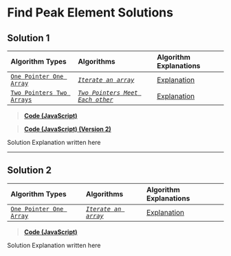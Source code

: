 # Find Peak Element Solutions

## Solution 1

| __Algorithm Types__ | __Algorithms__ | __Algorithm Explanations__ |
| :- | :- | :- |
| [`One Pointer One Array`](../../algorithms/one-pointer-one-array.md) | [*`Iterate an array`*](../../algorithms/one-pointer-one-array.md#iterate-an-array) | [Explanation](../../algorithms/explanations/one-pointer-one-array/iterate-an-array.md) |
| [`Two Pointers Two Arrays`](../../algorithms/two-pointers-two-arrays.md) | [*`Two Pointers Meet Each other`*](../../algorithms/two-pointers-two-arrays.md#two-pointers-meet-each-other) | [Explanation](../../algorithms/explanations/two-pointers-two-arrays/two-pointers-meet-each-other.md) |

> __[Code (JavaScript)](./solution-1.js)__

> __[Code (JavaScript) (Version 2)](./solution-1-v2.js)__

Solution Explanation written here

---

## Solution 2

| __Algorithm Types__ | __Algorithms__ | __Algorithm Explanations__ |
| :- | :- | :- |
| [`One Pointer One Array`](../../algorithms/one-pointer-one-array.md) | [*`Iterate an array`*](../../algorithms/one-pointer-one-array.md#iterate-an-array) | [Explanation](../../algorithms/explanations/one-pointer-one-array/iterate-an-array.md) |

> __[Code (JavaScript)](./solution-2.js)__

Solution Explanation written here
